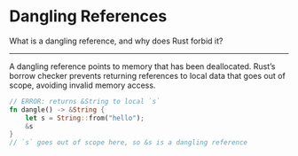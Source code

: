 # Dangling References

What is a dangling reference, and why does Rust forbid it?

---

A dangling reference points to memory that has been deallocated. Rust’s borrow checker prevents returning references to local data that goes out of scope, avoiding invalid memory access.

```rust
// ERROR: returns &String to local `s`
fn dangle() -> &String {
    let s = String::from("hello");
    &s
}
// `s` goes out of scope here, so &s is a dangling reference
```